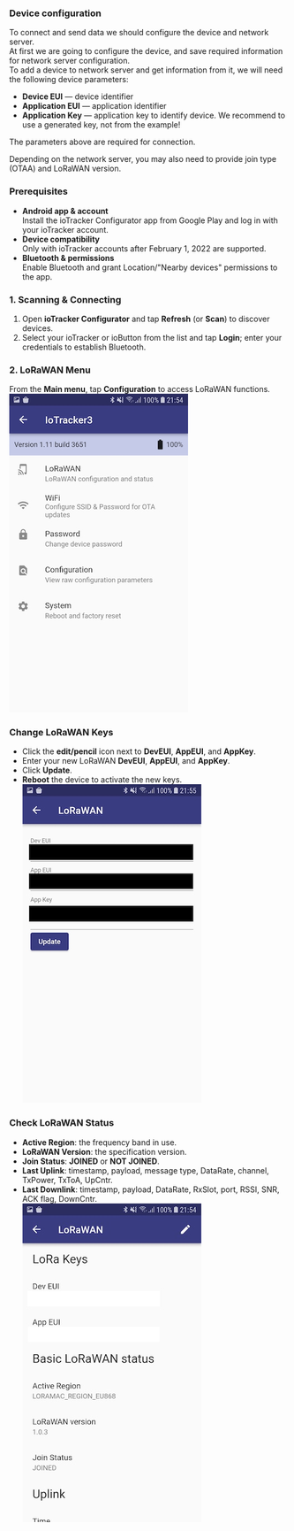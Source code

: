 ### Device configuration

To connect and send data we should configure the device and network server.  
At first we are going to configure the device, and save required information for network server configuration.  
To add a device to network server and get information from it, we will need the following device parameters:

- **Device EUI** — device identifier
- **Application EUI** — application identifier
- **Application Key** — application key to identify device. We recommend to use a generated key, not from the example!

The parameters above are required for connection.

Depending on the network server, you may also need to provide join type (OTAA) and LoRaWAN version.

### Prerequisites

- **Android app & account**  
  Install the ioTracker Configurator app from Google Play and log in with your ioTracker account.
- **Device compatibility**  
  Only with ioTracker accounts after February 1, 2022 are supported.
- **Bluetooth & permissions**  
  Enable Bluetooth and grant Location/"Nearby devices" permissions to the app.

### 1. Scanning & Connecting

1. Open **ioTracker Configurator** and tap **Refresh** (or **Scan**) to discover devices.
2. Select your ioTracker or ioButton from the list and tap **Login**; enter your credentials to establish Bluetooth.

### 2. LoRaWAN Menu

From the **Main menu**, tap **Configuration** to access LoRaWAN functions.  
![LoRaWAN menu screenshot](/images/devices-library/io-things-lorawan-menu.png)

### Change LoRaWAN Keys

- Click the **edit/pencil** icon next to **DevEUI**, **AppEUI**, and **AppKey**.
- Enter your new LoRaWAN **DevEUI**, **AppEUI**, and **AppKey**.
- Click **Update**.
- **Reboot** the device to activate the new keys.  
  ![Change LoRaWAN keys screenshot](/images/devices-library/io-things-lorawan-lorakeys.png)

### Check LoRaWAN Status

- **Active Region**: the frequency band in use.
- **LoRaWAN Version**: the specification version.
- **Join Status**: **JOINED** or **NOT JOINED**.
- **Last Uplink**: timestamp, payload, message type, DataRate, channel, TxPower, TxToA, UpCntr.
- **Last Downlink**: timestamp, payload, DataRate, RxSlot, port, RSSI, SNR, ACK flag, DownCntr.  
  ![LoRaWAN status overview screenshot](/images/devices-library/io-things-lorawan-overview.png)